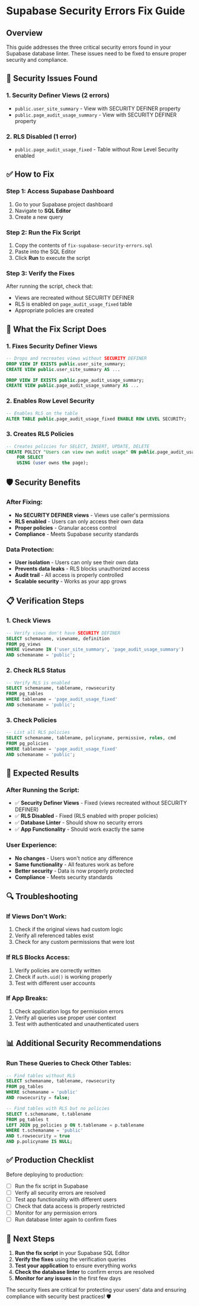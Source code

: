 # Supabase Security Errors Fix Guide

## Overview
This guide addresses the three critical security errors found in your Supabase database linter. These issues need to be fixed to ensure proper security and compliance.

## 🚨 Security Issues Found

### 1. **Security Definer Views** (2 errors)
- `public.user_site_summary` - View with SECURITY DEFINER property
- `public.page_audit_usage_summary` - View with SECURITY DEFINER property

### 2. **RLS Disabled** (1 error)
- `public.page_audit_usage_fixed` - Table without Row Level Security enabled

## ✅ How to Fix

### **Step 1: Access Supabase Dashboard**
1. Go to your Supabase project dashboard
2. Navigate to **SQL Editor**
3. Create a new query

### **Step 2: Run the Fix Script**
1. Copy the contents of `fix-supabase-security-errors.sql`
2. Paste into the SQL Editor
3. Click **Run** to execute the script

### **Step 3: Verify the Fixes**
After running the script, check that:
- Views are recreated without SECURITY DEFINER
- RLS is enabled on `page_audit_usage_fixed` table
- Appropriate policies are created

## 🔧 What the Fix Script Does

### **1. Fixes Security Definer Views**
```sql
-- Drops and recreates views without SECURITY DEFINER
DROP VIEW IF EXISTS public.user_site_summary;
CREATE VIEW public.user_site_summary AS ...

DROP VIEW IF EXISTS public.page_audit_usage_summary;
CREATE VIEW public.page_audit_usage_summary AS ...
```

### **2. Enables Row Level Security**
```sql
-- Enables RLS on the table
ALTER TABLE public.page_audit_usage_fixed ENABLE ROW LEVEL SECURITY;
```

### **3. Creates RLS Policies**
```sql
-- Creates policies for SELECT, INSERT, UPDATE, DELETE
CREATE POLICY "Users can view own audit usage" ON public.page_audit_usage_fixed
    FOR SELECT
    USING (user owns the page);
```

## 🛡️ Security Benefits

### **After Fixing:**
- **No SECURITY DEFINER views** - Views use caller's permissions
- **RLS enabled** - Users can only access their own data
- **Proper policies** - Granular access control
- **Compliance** - Meets Supabase security standards

### **Data Protection:**
- **User isolation** - Users can only see their own data
- **Prevents data leaks** - RLS blocks unauthorized access
- **Audit trail** - All access is properly controlled
- **Scalable security** - Works as your app grows

## 📋 Verification Steps

### **1. Check Views**
```sql
-- Verify views don't have SECURITY DEFINER
SELECT schemaname, viewname, definition
FROM pg_views 
WHERE viewname IN ('user_site_summary', 'page_audit_usage_summary')
AND schemaname = 'public';
```

### **2. Check RLS Status**
```sql
-- Verify RLS is enabled
SELECT schemaname, tablename, rowsecurity 
FROM pg_tables 
WHERE tablename = 'page_audit_usage_fixed' 
AND schemaname = 'public';
```

### **3. Check Policies**
```sql
-- List all RLS policies
SELECT schemaname, tablename, policyname, permissive, roles, cmd
FROM pg_policies 
WHERE tablename = 'page_audit_usage_fixed' 
AND schemaname = 'public';
```

## 🚀 Expected Results

### **After Running the Script:**
- ✅ **Security Definer Views** - Fixed (views recreated without SECURITY DEFINER)
- ✅ **RLS Disabled** - Fixed (RLS enabled with proper policies)
- ✅ **Database Linter** - Should show no security errors
- ✅ **App Functionality** - Should work exactly the same

### **User Experience:**
- **No changes** - Users won't notice any difference
- **Same functionality** - All features work as before
- **Better security** - Data is now properly protected
- **Compliance** - Meets security standards

## 🔍 Troubleshooting

### **If Views Don't Work:**
1. Check if the original views had custom logic
2. Verify all referenced tables exist
3. Check for any custom permissions that were lost

### **If RLS Blocks Access:**
1. Verify policies are correctly written
2. Check if `auth.uid()` is working properly
3. Test with different user accounts

### **If App Breaks:**
1. Check application logs for permission errors
2. Verify all queries use proper user context
3. Test with authenticated and unauthenticated users

## 📊 Additional Security Recommendations

### **Run These Queries to Check Other Tables:**
```sql
-- Find tables without RLS
SELECT schemaname, tablename, rowsecurity 
FROM pg_tables 
WHERE schemaname = 'public' 
AND rowsecurity = false;

-- Find tables with RLS but no policies
SELECT t.schemaname, t.tablename
FROM pg_tables t
LEFT JOIN pg_policies p ON t.tablename = p.tablename
WHERE t.schemaname = 'public' 
AND t.rowsecurity = true
AND p.policyname IS NULL;
```

## ✅ Production Checklist

Before deploying to production:
- [ ] Run the fix script in Supabase
- [ ] Verify all security errors are resolved
- [ ] Test app functionality with different users
- [ ] Check that data access is properly restricted
- [ ] Monitor for any permission errors
- [ ] Run database linter again to confirm fixes

## 🎯 Next Steps

1. **Run the fix script** in your Supabase SQL Editor
2. **Verify the fixes** using the verification queries
3. **Test your application** to ensure everything works
4. **Check the database linter** to confirm errors are resolved
5. **Monitor for any issues** in the first few days

The security fixes are critical for protecting your users' data and ensuring compliance with security best practices! 🛡️
